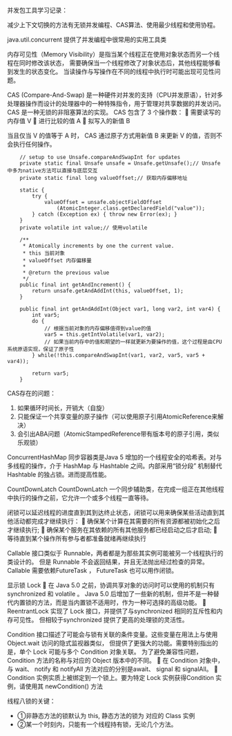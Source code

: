 并发包工具学习记录：

减少上下文切换的方法有无锁并发编程、CAS算法、使用最少线程和使用协程。

java.util.concurrent 提供了并发编程中很常用的实用工具类

内存可见性（Memory Visibility）是指当某个线程正在使用对象状态而另一个线程在同时修改该状态，
需要确保当一个线程修改了对象状态后，其他线程能够看到发生的状态变化。
当读操作与写操作在不同的线程中执行时可能出现可见性问题。

CAS (Compare-And-Swap) 是一种硬件对并发的支持（CPU并发原语），针对多处理器操作而设计的处理器中的一种特殊指令，用于管理对共享数据的并发访问。
CAS 是一种无锁的非阻塞算法的实现。
CAS 包含了 3 个操作数：
 需要读写的内存值 V
 进行比较的值 A
 拟写入的新值 B

当且仅当 V 的值等于 A 时， CAS 通过原子方式用新值 B 来更新 V 的值，否则不会执行任何操作。

```
    // setup to use Unsafe.compareAndSwapInt for updates
    private static final Unsafe unsafe = Unsafe.getUnsafe();// Unsafe中多为native方法可以直接与底层交互
    private static final long valueOffset;// 获取内存偏移地址

    static {
        try {
            valueOffset = unsafe.objectFieldOffset
                (AtomicInteger.class.getDeclaredField("value"));
        } catch (Exception ex) { throw new Error(ex); }
    }
    private volatile int value;// 使用volatile
    
    /**
     * Atomically increments by one the current value.
     * this 当前对象
     * valueOffset 内存偏移量
     * 
     * @return the previous value
     */
    public final int getAndIncrement() {
        return unsafe.getAndAddInt(this, valueOffset, 1);
    }
    
    public final int getAndAddInt(Object var1, long var2, int var4) {
        int var5;
        do {
            // 根据当前对象的内存偏移值得到value的值
            var5 = this.getIntVolatile(var1, var2);
            // 如果当前内存中的值和期望的一样就更新为要操作的值，这个过程是由CPU系统原语实现，保证了原子性
        } while(!this.compareAndSwapInt(var1, var2, var5, var5 + var4));
    
        return var5;
    }
```

CAS存在的问题：
1. 如果循环时间长，开销大（自旋）
2. 只能保证一个共享变量的原子操作（可以使用原子引用AtomicReference来解决）
3. 会引出ABA问题（AtomicStampedReference带有版本号的原子引用，类似乐观锁）


ConcurrentHashMap 同步容器类是Java 5 增加的一个线程安全的哈希表。对与多线程的操作，介于 HashMap 与 Hashtable 之间。内部采用“锁分段”
机制替代 Hashtable 的独占锁。进而提高性能。

CountDownLatch
CountDownLatch 一个同步辅助类，在完成一组正在其他线程中执行的操作之前，它允许一个或多个线程一直等待。

闭锁可以延迟线程的进度直到其到达终止状态，闭锁可以用来确保某些活动直到其他活动都完成才继续执行：
 确保某个计算在其需要的所有资源都被初始化之后才继续执行;
 确保某个服务在其依赖的所有其他服务都已经启动之后才启动;
 等待直到某个操作所有参与者都准备就绪再继续执行

Callable 接口类似于 Runnable，两者都是为那些其实例可能被另一个线程执行的类设计的。
但是 Runnable 不会返回结果，并且无法抛出经过检查的异常。
Callable 需要依赖FutureTask ， FutureTask 也可以用作闭锁。

显示锁 Lock
 在 Java 5.0 之前，协调共享对象的访问时可以使用的机制只有 synchronized 和 volatile 。
Java 5.0 后增加了一些新的机制，但并不是一种替代内置锁的方法，而是当内置锁不适用时，作为一种可选择的高级功能。
 ReentrantLock 实现了 Lock 接口，并提供了与synchronized 相同的互斥性和内存可见性。
但相较于synchronized 提供了更高的处理锁的灵活性。

Condition 接口描述了可能会与锁有关联的条件变量。这些变量在用法上与使用 Object.wait 访问的隐式监视器类似，
但提供了更强大的功能。需要特别指出的是，单个 Lock 可能与多个 Condition 对象关联。
为了避免兼容性问题，Condition 方法的名称与对应的 Object 版本中的不同。
 在 Condition 对象中，与 wait、 notify 和 notifyAll 方法对应的分别是await、 signal 和 signalAll。
 Condition 实例实质上被绑定到一个锁上。要为特定 Lock 实例获得Condition 实例，请使用其 newCondition() 方法

线程八锁的关键：
 * ①非静态方法的锁默认为  this,  静态方法的锁为 对应的 Class 实例
 * ②某一个时刻内，只能有一个线程持有锁，无论几个方法。